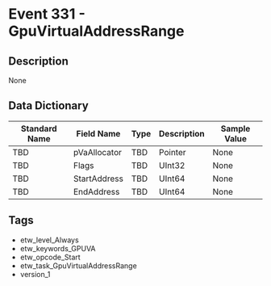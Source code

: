 # Event 331 - GpuVirtualAddressRange

## Description
None

## Data Dictionary
|Standard Name|Field Name|Type|Description|Sample Value|
|---|---|---|---|---|
|TBD|pVaAllocator|TBD|Pointer|None|None|
|TBD|Flags|TBD|UInt32|None|None|
|TBD|StartAddress|TBD|UInt64|None|None|
|TBD|EndAddress|TBD|UInt64|None|None|

## Tags
* etw_level_Always
* etw_keywords_GPUVA
* etw_opcode_Start
* etw_task_GpuVirtualAddressRange
* version_1